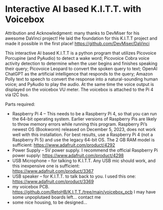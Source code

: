 # Interactive AI based K.I.T.T. with Voicebox

Attribution and Acknowledgment: many thanks to DevMiser for his awesome DaVinci project! He laid the foundation for this K.I.T.T project and made it possible in the first place! https://github.com/DevMiser/DaVinci

This interactive AI based K.I.T.T is a python program that utilizes Picovoice Porcupine (and PyAudio) to detect a wake word; Picovoice Cobra voice activity detection to determine when the user begins and finishes speaking their query; Picovoice Leopard to convert the spoken query to text; OpenAI ChatGPT as the artificial intelligence that responds to the query; Amazon Polly text to speech to convert the response into a natural-sounding human voice; and PyAudio to play the audio. At the same time the voice output is displayed on the voicebox VU meter. The voicebox is attached to the Pi 4 via I2C bus.

Parts required:
- Raspberry Pi 4 – This needs to be a Raspberry Pi 4, so that you can run the 64-bit operating system. Earlier versions of Raspberry Pis are likely to throw memory errors while running this program. Raspberry Pi’s newest OS (Bookworm) released on December 5, 2023, does not work well with this installation. For best results, use a Raspberry Pi 4 (not a Raspberry Pi 5) and use the legacy 64-bit OS. The 2 GB RAM model is sufficient: https://www.adafruit.com/product/4292
- Power Supply – 5V power supply. I recommend the official Raspberry Pi power supply: https://www.adafruit.com/product/4298
- USB Microphone – for talking to K.I.T.T. Any USB mic should work, and this inexpensive one is sufficient: https://www.adafruit.com/product/3367
- USB speaker – for K.I.T.T. to talk back to you. I used this one: https://www.adafruit.com/product/3369
- my voicebox PCB. https://github.com/RetoHB/K.I.T.T./tree/main/voicebox_pcb I may have some unpoplutaed boards left... contact me
- some nice housing, to be designed...
